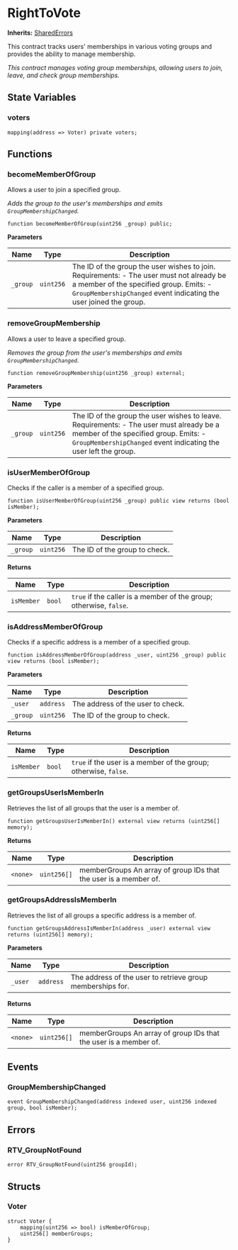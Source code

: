 # RightToVote
**Inherits:**
[SharedErrors](/src/SharedErrors.sol/contract.SharedErrors.md)

This contract tracks users' memberships in various voting groups and provides the ability to manage membership.

*This contract manages voting group memberships, allowing users to join, leave, and check group memberships.*


## State Variables
### voters

```solidity
mapping(address => Voter) private voters;
```


## Functions
### becomeMemberOfGroup

Allows a user to join a specified group.

*Adds the group to the user's memberships and emits `GroupMembershipChanged`.*


```solidity
function becomeMemberOfGroup(uint256 _group) public;
```
**Parameters**

|Name|Type|Description|
|----|----|-----------|
|`_group`|`uint256`|The ID of the group the user wishes to join. Requirements: - The user must not already be a member of the specified group. Emits: - `GroupMembershipChanged` event indicating the user joined the group.|


### removeGroupMembership

Allows a user to leave a specified group.

*Removes the group from the user's memberships and emits `GroupMembershipChanged`.*


```solidity
function removeGroupMembership(uint256 _group) external;
```
**Parameters**

|Name|Type|Description|
|----|----|-----------|
|`_group`|`uint256`|The ID of the group the user wishes to leave. Requirements: - The user must already be a member of the specified group. Emits: - `GroupMembershipChanged` event indicating the user left the group.|


### isUserMemberOfGroup

Checks if the caller is a member of a specified group.


```solidity
function isUserMemberOfGroup(uint256 _group) public view returns (bool isMember);
```
**Parameters**

|Name|Type|Description|
|----|----|-----------|
|`_group`|`uint256`|The ID of the group to check.|

**Returns**

|Name|Type|Description|
|----|----|-----------|
|`isMember`|`bool`|`true` if the caller is a member of the group; otherwise, `false`.|


### isAddressMemberOfGroup

Checks if a specific address is a member of a specified group.


```solidity
function isAddressMemberOfGroup(address _user, uint256 _group) public view returns (bool isMember);
```
**Parameters**

|Name|Type|Description|
|----|----|-----------|
|`_user`|`address`|The address of the user to check.|
|`_group`|`uint256`|The ID of the group to check.|

**Returns**

|Name|Type|Description|
|----|----|-----------|
|`isMember`|`bool`|`true` if the user is a member of the group; otherwise, `false`.|


### getGroupsUserIsMemberIn

Retrieves the list of all groups that the user is a member of.


```solidity
function getGroupsUserIsMemberIn() external view returns (uint256[] memory);
```
**Returns**

|Name|Type|Description|
|----|----|-----------|
|`<none>`|`uint256[]`|memberGroups An array of group IDs that the user is a member of.|


### getGroupsAddressIsMemberIn

Retrieves the list of all groups a specific address is a member of.


```solidity
function getGroupsAddressIsMemberIn(address _user) external view returns (uint256[] memory);
```
**Parameters**

|Name|Type|Description|
|----|----|-----------|
|`_user`|`address`|The address of the user to retrieve group memberships for.|

**Returns**

|Name|Type|Description|
|----|----|-----------|
|`<none>`|`uint256[]`|memberGroups An array of group IDs that the user is a member of.|


## Events
### GroupMembershipChanged

```solidity
event GroupMembershipChanged(address indexed user, uint256 indexed group, bool isMember);
```

## Errors
### RTV_GroupNotFound

```solidity
error RTV_GroupNotFound(uint256 groupId);
```

## Structs
### Voter

```solidity
struct Voter {
    mapping(uint256 => bool) isMemberOfGroup;
    uint256[] memberGroups;
}
```

